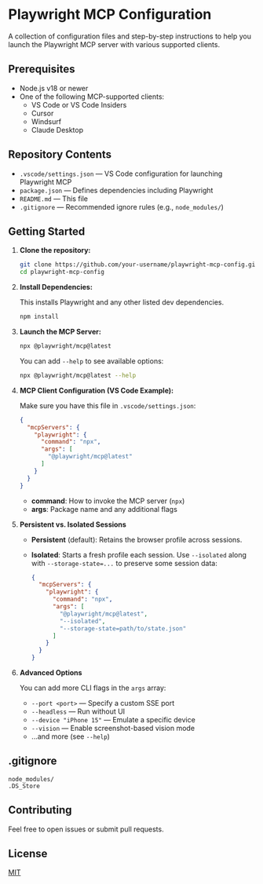 # Playwright MCP Configuration

A collection of configuration files and step-by-step instructions to help you launch the Playwright MCP server with various supported clients.

## Prerequisites

* Node.js v18 or newer
* One of the following MCP-supported clients:
  * VS Code or VS Code Insiders
  * Cursor
  * Windsurf
  * Claude Desktop

## Repository Contents

* `.vscode/settings.json` — VS Code configuration for launching Playwright MCP
* `package.json` — Defines dependencies including Playwright
* `README.md` — This file
* `.gitignore` — Recommended ignore rules (e.g., `node_modules/`)

## Getting Started

1. **Clone the repository:**

   ```bash
   git clone https://github.com/your-username/playwright-mcp-config.git
   cd playwright-mcp-config
   ```

2. **Install Dependencies:**

   This installs Playwright and any other listed dev dependencies.

   ```bash
   npm install
   ```

3. **Launch the MCP Server:**

   ```bash
   npx @playwright/mcp@latest
   ```

   You can add `--help` to see available options:

   ```bash
   npx @playwright/mcp@latest --help
   ```

4. **MCP Client Configuration (VS Code Example):**

   Make sure you have this file in `.vscode/settings.json`:

   ```json
   {
     "mcpServers": {
       "playwright": {
         "command": "npx",
         "args": [
           "@playwright/mcp@latest"
         ]
       }
     }
   }
   ```

   * **command**: How to invoke the MCP server (`npx`)
   * **args**: Package name and any additional flags

5. **Persistent vs. Isolated Sessions**

   * **Persistent** (default): Retains the browser profile across sessions.
   * **Isolated**: Starts a fresh profile each session. Use `--isolated` along with `--storage-state=...` to preserve some session data:

     ```json
     {
       "mcpServers": {
         "playwright": {
           "command": "npx",
           "args": [
             "@playwright/mcp@latest",
             "--isolated",
             "--storage-state=path/to/state.json"
           ]
         }
       }
     }
     ```

6. **Advanced Options**

   You can add more CLI flags in the `args` array:

   * `--port <port>` — Specify a custom SSE port
   * `--headless` — Run without UI
   * `--device "iPhone 15"` — Emulate a specific device
   * `--vision` — Enable screenshot-based vision mode
   * ...and more (see `--help`)

## .gitignore

```gitignore
node_modules/
.DS_Store
```

## Contributing

Feel free to open issues or submit pull requests.

## License

[MIT](LICENSE)
